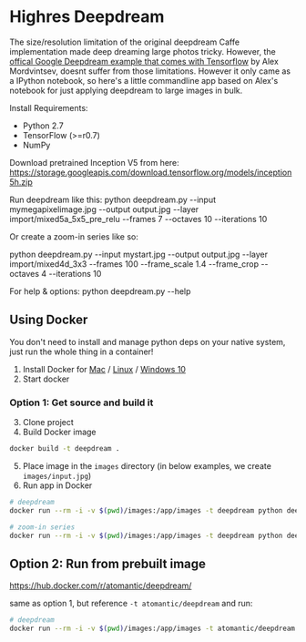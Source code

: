# Highres Deepdream 

The size/resolution limitation of the original deepdream Caffe implementation made deep dreaming large photos tricky. However, the [offical Google Deepdream example that comes with Tensorflow](https://github.com/tensorflow/tensorflow/blob/master/tensorflow/examples/tutorials/deepdream/deepdream.ipynb) by Alex Mordvintsev, doesnt suffer from those limitations. However it only came as a IPython notebook, so here's a little commandline app based on Alex's notebook for just applying deepdream to large images in bulk. 

Install Requirements:

- Python 2.7
- TensorFlow (>=r0.7)
- NumPy

Download pretrained Inception V5 from here:
https://storage.googleapis.com/download.tensorflow.org/models/inception5h.zip

Run deepdream like this:
 python deepdream.py --input mymegapixelimage.jpg --output output.jpg --layer import/mixed5a_5x5_pre_relu --frames  7  --octaves 10 --iterations  10

Or create a zoom-in series like so:

python deepdream.py --input mystart.jpg --output output.jpg --layer import/mixed4d_3x3 --frames 100 --frame_scale 1.4 --frame_crop --octaves 4  --iterations  10

For help & options:
 python deepdream.py --help


## Using Docker

You don't need to install and manage python deps on your native system, just run the whole thing in a container!

1. Install Docker for [Mac](https://www.docker.com/docker-mac) / [Linux](https://docs.docker.com/install/) / [Windows 10](https://docs.docker.com/docker-for-windows/install/#download-docker-for-windows)
2. Start docker

### Option 1: Get source and build it
3. Clone project
4. Build Docker image
```bash
docker build -t deepdream .
```
5. Place image in the `images` directory (in below examples, we create `images/input.jpg`)
6. Run app in Docker
```bash
# deepdream
docker run --rm -i -v $(pwd)/images:/app/images -t deepdream python deepdream.py --input images/input.jpg --output images/output.jpg --layer import/mixed5a_5x5_pre_relu --frames 7 --octaves 10 --iterations 10

# zoom-in series
docker run --rm -i -v $(pwd)/images:/app/images -t deepdream python deepdream.py --input images/input.jpg --output images/output.jpg --layer import/mixed4d_3x3 --frames 100 --frame_scale 1.4 --frame_crop --octaves 4  --iterations  10
```

## Option 2: Run from prebuilt image
https://hub.docker.com/r/atomantic/deepdream/

same as option 1, but reference `-t atomantic/deepdream` and run:
```bash
# deepdream
docker run --rm -i -v $(pwd)/images:/app/images -t atomantic/deepdream python deepdream.py --input images/input.jpg --output images/output.jpg --layer import/mixed5a_5x5_pre_relu --frames 7 --octaves 10 --iterations 10
```